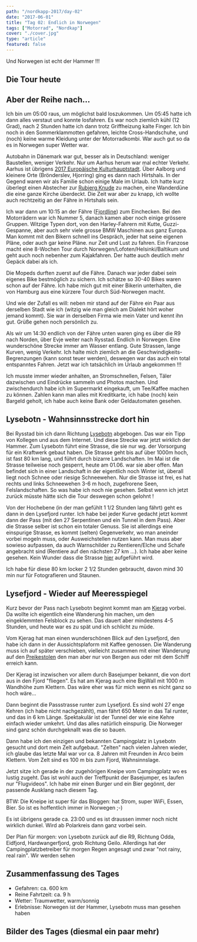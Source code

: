 ```yaml
---
path: "/nordkapp-2017/day-02"
date: "2017-06-01"
title: "Tag 02: Endlich in Norwegen"
tags: ["Motorrad", "Nordkap"]
cover: "./cover.jpg"
type: "article"
featured: false
---
```


Und Norwegen ist echt der Hammer !!!

## Die Tour heute

<rehype-image src="Tour-Day-02.png"><center></center></rehype-image>

## Aber der Reihe nach...

Ich bin um 05:00 raus, um möglichst bald loszukommen. Um 05:45 hatte ich dann alles verstaut und konnte losfahren. Es war noch ziemlich kühl (12 Grad), nach 2 Stunden hatte ich dann trotz Griffheizung kalte Finger. Ich bin noch in den Sommerklammotten gefahren, leichte Cross-Handschuhe, und (noch) keine warme Kleidung unter der Motorradkombi. War auch gut so da es in Norwegen super Wetter war.

<rehype-image src="IMG_1196.JPG"><center></center></rehype-image>

Autobahn in Dänemark war gut, besser als in Deutschland: weniger Baustellen, weniger Verkehr. Nur um Aarhus herum war mal echter Verkehr. Aarhus ist übrigens [2017 Europäische Kulturhauptstadt](http://www.aarhus2017.dk/de/). Über Aalborg und kleinere Orte (Brönderslev, Hjorring) ging es dann nach Hirtshals. In der Gegend waren wir als Familie schon einige Male im Urlaub. Ich hatte kurz überlegt einen Abstecher zur [Rubjerg Knude](https://en.wikipedia.org/wiki/Rubjerg_Knude_lighthouse) zu machen, eine Wanderdüne die eine ganze Kirche überdeckt. Die Zeit war aber zu knapp, ich wollte auch rechtzeitig an der Fähre in Hirtshals sein.

Ich war dann um 10:15 an der Fähre ([Fjordline](https://www.fjordline.com/en/hirtshals-kristiansand/)) zum Einchecken. Bei den Motorrädern war ich Nummer 5, danach kamen aber noch einige grössere Gruppen. Witzige Typen dort, von den Harley-Fahrern mit Kutte, Guzzi-Gespanne, aber auch sehr viele grosse BMW Maschinen aus ganz Europa. Man kommt mit den Bikern schnell ins Gespräch, jeder hat seine eigenen Pläne, oder auch gar keine Pläne. nur Zeit und Lust zu fahren. Ein Franzose macht eine 8-Wochen Tour durch Norwegen/Lofoten/Helsinki/Baltikum und geht auch noch nebenher zum Kajakfahren. Der hatte auch deutlich mehr Gepäck dabei als ich.

Die Mopeds durften zuerst auf die Fähre. Danach war jeder dabei sein eigenes Bike bestmöglich zu sichern. Ich schätze so 30-40 Bikes waren schon auf der Fähre. Ich habe mich gut mit einer Bikerin unterhalten, die von Hamburg aus eine kürzere Tour durch Süd-Norwegen macht.

Und wie der Zufall es will: neben mir stand auf der Fähre ein Paar aus derselben Stadt wie ich (witzig wie man gleich am Dialekt hört woher jemand kommt). Sie war in derselben Firma wie mein Vater und kennt ihn gut. Grüße gehen noch persönlich zu.

<photo-composition>
<rehype-image src="IMG_1209.JPG"><center></center></rehype-image>
<rehype-image src="IMG_1243.JPG"><center></center></rehype-image>
</photo-composition>

Als wir um 14:30 endlich von der Fähre unten waren ging es über die R9 nach Norden, über Evje weiter nach Rysstad. Endlich in Norwegen. Eine wunderschöne Strecke immer am Wasser entlang. Gute Strassen, lange Kurven, wenig Verkehr. Ich halte mich ziemlich an die Geschwindigkeits-Begrenzungen (kann sonst teuer werden), deswegen war das auch ein total entspanntes Fahren. Jetzt war ich tatsächlich im Urlaub angekommen !!!

Ich musste immer wieder anhalten, an Stromschnellen, Felsen, Täler dazwischen und Eindrücke sammeln und Photos machen. Und zwischendurch habe ich im Supermarkt eingekauft, um Tee/Kaffee machen zu können. Zahlen kann man alles mit Kreditkarte, ich habe (noch) kein Bargeld geholt, ich habe auch keine Bank oder Geldautomaten gesehen.

<photo-composition>
<rehype-image src="IMG_1290.JPG"><center></center></rehype-image>
<rehype-image src="IMG_1292.MOV"><center></center></rehype-image>
</photo-composition>

## Lysebotn - Wahnsinnsstrecke dort hin

Bei Rysstad bin ich dann Richtung [Lysebotn](https://de.wikipedia.org/wiki/Lysebotn) abgebogen. Das war ein Tipp von Kollegen und aus dem Internet. Und diese Strecke war jetzt wirklich der Hammer. Zum Lysebotn führt eine Strasse, die sie nur wg. der Vorsorgung für ein Kraftwerk gebaut haben. Die Strasse geht bis auf über 1000m hoch, ist fast 80 km lang, und führt durch bizarre Landschaften. Im Mai ist die Strasse teilweise noch gesperrt, heute am 01.06. war sie aber offen. Man befindet sich in einer Landschaft in der eigentlich noch Winter ist, überall liegt noch Schnee oder riesige Schneewehen. Nur die Strasse ist frei, es hat rechts und links Schneewehen 3-6 m hoch, zugefrorene Seen, Felslandschaften. So was habe ich noch nie gesehen. Selbst wenn ich jetzt zurück müsste hätte sich die Tour deswegen schon gelohnt !

<photo-composition>
<rehype-image src="IMG_1449.JPG"><center></center></rehype-image>
<rehype-image src="IMG_1353.JPG"><center></center></rehype-image>
</photo-composition>

Von der Hochebene (in der man gefühlt 1 1/2 Stunden lang fährt) geht es dann in den Lysefjord runter. Ich habe bei jeder Kurve gedacht jetzt kommt dann der Pass (mit den 27 Serpentinen und ein Tunnel in dem Pass). Aber die Strasse selber ist schon ein totaler Genuss. Sie ist allerdings eine einspurige Strasse, es kommt (selten) Gegenverkehr, wo man aneinder vorbei mogeln muss, oder Ausweichstellen nutzen kann. Man muss aber sowieso aufpassen, da auch Warnschilder zu Rentieren/Elche und Schafe angebracht sind (Rentiere auf den nächsten 27 km ...). Ich habe aber keine gesehen. Kein Wunder dass die Strasse [hier](http://www.dangerousroads.org/europe/norway/76-lysebotn-road-norway.html) aufgeführt wird.

Ich habe für diese 80 km locker 2 1/2 Stunden gebraucht, davon mind 30 min nur für Fotografieren und Staunen.

## Lysefjord - Wieder auf Meeresspiegel

Kurz bevor der Pass nach Lysebotn beginnt kommt man am [Kjerag](https://de.wikipedia.org/wiki/Kjerag) vorbei. Da wollte ich eigentlich eine Wanderung hin machen, um den eingeklemmten Felsblock zu sehen. Das dauert aber mindestens 4-5 Stunden, und heute war es zu spät und ich schlicht zu müde.

Vom Kjerag hat man einen wunderschönen Blick auf den Lysefjord, den habe ich dann in der Aussichtsplaform mit Kaffee genossen. Die Wanderung muss ich auf später verschieben, vielleicht zusammen mit einer Wanderung auf den [Preikestolen](https://de.wikipedia.org/wiki/Preikestolen) den man aber nur von Bergen aus oder mit dem Schiff erreich kann.

Der Kjerag ist inzwischen vor allem durch Basejumper bekannt, die von dort aus in den Fjord "fliegen". Es hat am Kjerag auch eine BigWall mit 1000 m Wandhöhe zum Klettern. Das wäre eher was für mich wenn es nicht ganz so hoch wäre...

<rehype-image src="IMG_1460.JPG"><center></center></rehype-image>

Dann beginnt die Passstrasse runter zum Lysefjord. Es sind wohl 27 enge Kehren (ich habe nicht nachgezählt), man fährt 650 Meter in das Tal runter, und das in 6 km Länge. Spektakulär ist der Tunnel der wie eine Kehre einfach wieder umkehrt. Und das alles natürlich einspurig. Die Norweger sind ganz schön durchgeknallt was die so bauen.

<rehype-image src="IMG_1462.JPG"><center></center></rehype-image>

Dann habe ich den einzigen und bekannten Campingplatz in Lysebotn gesucht und dort mein Zelt aufgebaut. "Zelten" nach vielen Jahren wieder, ich glaube das letzte Mal war vor ca. 8 Jahren mit Freunden in Arco beim Klettern. Vom Zelt sind es 100 m bis zum Fjord, Wahnsinnslage.

<rehype-image src="IMG_1471.JPG"><center></center></rehype-image>

Jetzt sitze ich gerade in der zugehörigen Kneipe vom Campingplatz wo es lustig zugeht. Das ist wohl auch der Treffpunkt der Basejumper, es laufen nur "Flugvideos". Ich habe mir einen Burger und ein Bier gegönnt, der passende Ausklang nach diesem Tag.

<rehype-image src="IMG_1485.JPG"><center></center></rehype-image>

BTW: Die Kneipe ist super für das Bloggen: hat Strom, super WiFi, Essen, Bier. So ist es hoffentlich immer in Norwegen ;-)

Es ist übrigens gerade ca. 23:00 und es ist draussen immer noch nicht wirklich dunkel. Wird ab Polarkreis dann ganz vorbei sein.

Der Plan für morgen: von Lysebotn zurück auf die R9, Richtung Odda, Eidfjord, Hardwangerfjord, grob Richtung Geilo. Allerdings hat der Campingplatzbetreiber für morgen Regen angesagt und zwar "not rainy, real rain". Wir werden sehen

## Zusammenfassung des Tages

* Gefahren: ca. 600 km
* Reine Fahrtzeit: ca. 9 h
* Wetter: Traumwetter, warm/sonnig
* Erlebnisse: Norwegen ist der Hammer, Lysebotn muss man gesehen haben

## Bilder des Tages (diesmal ein paar mehr)

<photo-composition>
<rehype-image src="IMG_1212.JPG"><center></center></rehype-image>
<rehype-image src="IMG_1217.JPG"><center></center></rehype-image>
<rehype-image src="IMG_1288.JPG"><center></center></rehype-image>
<rehype-image src="IMG_1327.JPG"><center></center></rehype-image>
<rehype-image src="IMG_1348.JPG"><center></center></rehype-image>
<rehype-image src="IMG_1372.JPG"><center></center></rehype-image>
<rehype-image src="IMG_1418.JPG"><center></center></rehype-image>
<rehype-image src="IMG_1429.JPG"><center></center></rehype-image>
<rehype-image src="IMG_1435.JPG"><center></center></rehype-image>
<rehype-image src="IMG_1452.JPG"><center></center></rehype-image>
</photo-composition>




